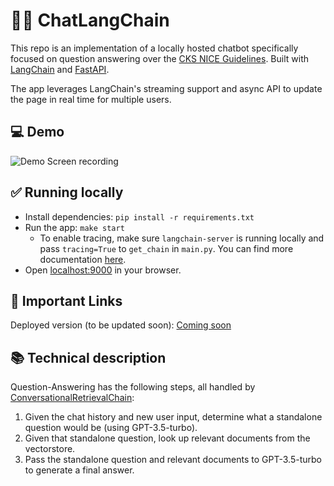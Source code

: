 # 🦜️🔗 ChatLangChain

This repo is an implementation of a locally hosted chatbot specifically focused on question answering over the [CKS NICE Guidelines](https://cks.nice.org.uk).
Built with [LangChain](https://github.com/hwchase17/langchain/) and [FastAPI](https://fastapi.tiangolo.com/).

The app leverages LangChain's streaming support and async API to update the page in real time for multiple users.

## 💻 Demo

![Demo Screen recording](.assets/images/Chat_Your_Data.gif)

## ✅ Running locally
- Install dependencies: `pip install -r requirements.txt`
- Run the app: `make start`
   - To enable tracing, make sure `langchain-server` is running locally and pass `tracing=True` to `get_chain` in `main.py`. You can find more documentation [here](https://langchain.readthedocs.io/en/latest/tracing.html).
- Open [localhost:9000](http://localhost:9000) in your browser.

## 🚀 Important Links

Deployed version (to be updated soon): [Coming soon](https://example.com)

## 📚 Technical description

Question-Answering has the following steps, all handled by [ConversationalRetrievalChain](https://python.langchain.com/en/latest/modules/chains/index_examples/chat_vector_db.html):

1. Given the chat history and new user input, determine what a standalone question would be (using GPT-3.5-turbo).
2. Given that standalone question, look up relevant documents from the vectorstore.
3. Pass the standalone question and relevant documents to GPT-3.5-turbo to generate a final answer.
